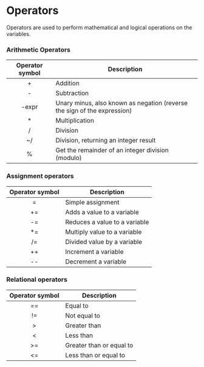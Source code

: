 # Operators

Operators are used to perform mathematical and logical operations on the variables. 

### Arithmetic Operators

| Operator symbol| Description  |
| :-------------:  | -----------|
| +                | Addition     | 
| -                | Subtraction  |   
| -expr            | Unary minus, also known as negation (reverse the sign of the expression)     |   
| *                | Multiplication     | 
| /                | Division     |   
| ~/               | Division, returning an integer result     | 
| %                | Get the remainder of an integer division (modulo)     |   

### Assignment  operators

| Operator symbol| Description  |
| :-------------:  | -----------|
| =                | Simple assignment     | 
| +=                | Adds a value to a variable  |   
| -=                | Reduces a value to a variable| 
| *=                | Multiply value to a variable |  
| /=                | Divided value by a variable  |  
| ++                | Increment a variable  |  
| --                | Decrement a variable  |  

### Relational  operators

| Operator symbol| Description  |
| :-------------:  | -----------|
| ==      | Equal to      | 
| !=      | Not equal to  |   
| >       | Greater than  | 
| <       | Less than     |  
| >=      | Greater than or equal to |  
| <=      | Less than or equal to  |  
